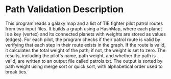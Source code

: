# Path Validation Description

This program reads a galaxy map and a list of TIE fighter pilot patrol routes from two input files. It builds a graph using a HashMap, where each planet is a key (vertex) and its connected planets with weights are stored as values (edges). For each pilot, the program checks if their patrol route is valid by verifying that each step in their route exists in the graph. If the route is valid, it calculates the total weight of the path; if not, the weight is set to zero. The results, including the pilot's name, path weight, and whether the path is valid, are written to an output file called patrols.txt. The output is sorted by path weight using merge sort or quick sort, with alphabetical order used to break ties.

